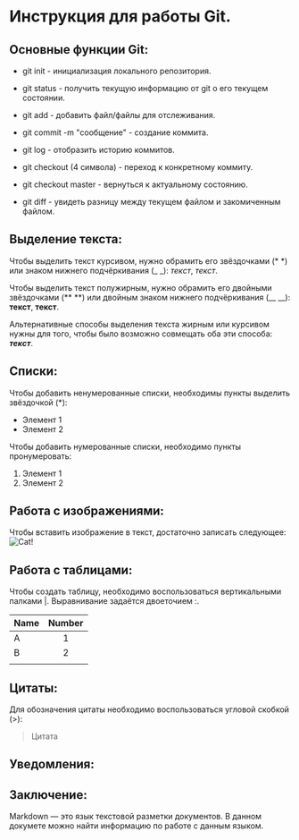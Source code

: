 # Инструкция для работы Git.

## Основные функции Git:

* git init - инициализация локального репозитория.

* git status - получить текущую информацию от git о его текущем состоянии.

* git add - добавить файл/файлы для отслеживания.

* git commit -m "сообщение" - создание коммита.

* git log - отобразить историю коммитов.

* git checkout (4 символа) - переход к конкретному коммиту.

* git checkout master - вернуться к актуальному состоянию.

* git diff - увидеть разницу между текущем файлом и закомиченным файлом.

## Выделение текста:

Чтобы выделить текст курсивом, нужно обрамить его звёздочками (* *) или знаком нижнего подчёркивания (_ _): *текст*, _текст_.

Чтобы выделить текст полужирным, нужно обрамить его двойными звёздочками (** **) или двойным знаком нижнего подчёркивания (__ __): **текст**, __текст__.

Альтернативные способы выделения текста жирным или курсивом нужны для того, чтобы было возможно совмещать оба эти способа: *__текст__*.

## Списки:

Чтобы добавить ненумерованные списки, необходимы пункты выделить звёздочкой (*):

* Элемент 1 
* Элемент 2

Чтобы добавить нумерованные списки, необходимо пункты пронумеровать:

1. Элемент 1
2. Элемент 2

## Работа с изображениями:

Чтобы вставить изображение в текст, достаточно записать следующее:
![Cat!](2742790978.jpg)


## Работа с таблицами:

Чтобы создать таблицу, необходимо воспользоваться вертикальными палками |. Выравнивание задаётся двоеточием :.

| Name | Number |
|------|:------:|
| A    |    1   |
| B    |    2   |
|               |

## Цитаты:

Для обозначения цитаты необходимо воспользоваться угловой скобкой (>): 

>Цитата

## Уведомления:

## Заключение:

Markdown — это язык тек­сто­вой раз­мет­ки доку­мен­тов. В данном докумете можно найти информацию по работе с данным языком. 







